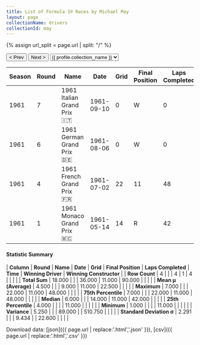 ```yaml
---
title: List of Formula 1® Races by Michael May
layout: page
collectionName: drivers
collectionId: may
---
```


{% assign url_split = page.url | split: "/" %}
<div id="collection-navigation">
<button onclick="selector.options[selector.selectedIndex-1].value && (window.location = selector.options[selector.selectedIndex-1].value);">&lt; Prev</button>
<button onclick="selector.options[selector.selectedIndex+1].value && (window.location = selector.options[selector.selectedIndex+1].value);">Next &gt;</button>
<select id="selector" onchange="this.options[this.selectedIndex].value && (window.location = this.options[this.selectedIndex].value);">
  {% for collectionId in site.data[page.collectionName].refs %}
    {% if collectionId == page.collectionId %}
      {% assign selected = "selected" %}
    {% else %}
      {% assign selected = "" %}
    {% endif %}
    {% assign profile = site.data[page.collectionName][collectionId].profile %}
    <option value="/f1/{{ page.collectionName }}/{{ collectionId }}/{{ url_split[4] }}" {{ selected }}>{{ profile.collection_name }}</option>
  {% endfor %}
</select>
</div>

| Season | Round | Name | Date | Grid | Final Position | Laps Completed | Time | Winning Driver | Winning Constructor |
|--|--|--|--|--|--|--|--|--|--|
| 1961 | 7 | 1961 Italian Grand Prix 🇮🇹 | 1961-09-10 | 0 | W | 0 |   | Phil Hill 🇺🇸 | Ferrari 🇮🇹 |
| 1961 | 6 | 1961 German Grand Prix 🇩🇪 | 1961-08-06 | 0 | W | 0 |   | Stirling Moss 🇬🇧 | Lotus-Climax 🇬🇧 |
| 1961 | 4 | 1961 French Grand Prix 🇫🇷 | 1961-07-02 | 22 | 11 | 48 |   | Giancarlo Baghetti 🇮🇹 | Ferrari 🇮🇹 |
| 1961 | 1 | 1961 Monaco Grand Prix 🇲🇨 | 1961-05-14 | 14 | R | 42 |   | Stirling Moss 🇬🇧 | Lotus-Climax 🇬🇧 |

#### Statistic Summary

| **Column** | **Round** | **Name** | **Date** | **Grid** | **Final Position** | **Laps Completed** | **Time** | **Winning Driver** | **Winning Constructor** |
| **Row Count** | 4 |  |  | 4 | 1 | 4 |  |  |  |
| **Total Sum** | 18.000 |  |  | 36.000 | 11.000 | 90.000 |  |  |  |
| **Mean μ (Average)** | 4.500 |  |  | 9.000 | 11.000 | 22.500 |  |  |  |
| **Maximum** | 7.000 |  |  | 22.000 | 11.000 | 48.000 |  |  |  |
| **75th Percentile** | 7.000 |  |  | 22.000 | 11.000 | 48.000 |  |  |  |
| **Median** | 6.000 |  |  | 14.000 | 11.000 | 42.000 |  |  |  |
| **25th Percentile** | 4.000 |  |  |  | 11.000 |  |  |  |  |
| **Minimum** | 1.000 |  |  |  | 11.000 |  |  |  |  |
| **Variance** | 5.250 |  |  | 89.000 |  | 510.750 |  |  |  |
| **Standard Deviation σ** | 2.291 |  |  | 9.434 |  | 22.600 |  |  |  |

Download data: [json]({{ page.url | replace:'.html','.json' }}), [csv]({{ page.url | replace:'.html','.csv' }})
